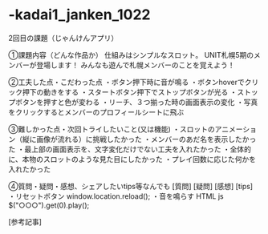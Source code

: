 # -kadai1_janken_1022

2回目の課題（じゃんけんアプリ）

①課題内容（どんな作品か）
仕組みはシンプルなスロット。
UNIT札幌5期のメンバーが登場します！
みんなも遊んで札幌メンバーのことを覚えよう！

②工夫した点・こだわった点
・ボタン押下時に音が鳴る
・ボタンhoverでクリック押下の動きをする
・スタートボタン押下でストップボタンが光る
・ストップボタンを押すと色が変わる
・リーチ、３つ揃った時の画面表示の変化
・写真をクリックするとメンバーのプロフィールシートに飛ぶ


③難しかった点・次回トライしたいこと(又は機能)
・スロットのアニメーション（縦に画像が流れる）に挑戦したかった
・メンバーのあだ名を表示したかった
・最上部の画面表示を、文字変化だけでない工夫を入れたかった
・全体的に、本物のスロットのような見た目にしたかった
・プレイ回数に応じた何かを入れたかった


④質問・疑問・感想、シェアしたいtips等なんでも
[質問]
[疑問]
[感想]
[tips]
・リセットボタン
window.location.reload();
・音を鳴らす
HTML
  <audio src="ファイル名" id="○○○"></audio>
js
$("○○○").get(0).play();

[参考記事]
